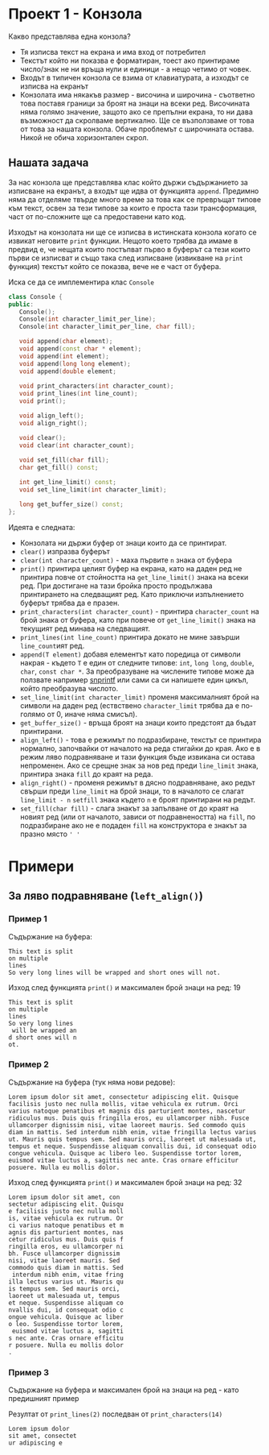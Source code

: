 # Проект 1 - Конзола
Какво представлява една конзола?
- Тя изписва текст на екрана и има вход от потребител
- Текстът който ни показва е форматиран, тоест ако принтираме число/знак не ни връща нули и единици - а нещо четимо от човек.
- Входът в типичен конзола се взима от клавиатурата, а изходът се изписва на екранът
- Конзолата има някакъв размер - височина и широчина - съответно това поставя граници за броят на знаци на всеки ред. Височината няма голямо значение, защото ако се препълни екрана, то ни дава възможност да скролваме вертикално. Ще се възползваме от това от това за нашата конзола. Обаче проблемът с широчината остава. Никой не обича хоризонтален скрол.

## Нашата задача 
За нас конзола ще представлява клас който държи съдържанието за изписване на екранът, а входът ще идва от функцията `append`. Предимно няма да отделяме твърде много време за това как се превръщат типове към текст, освен за тези типове за които е проста тази трансформация, част от по-сложните ще са предоставени като код.

Изходът на конзолата ни ще се изписва в истинската конзола когато се извикат неговите `print` функции. Нещото което трябва да имаме в предвид е, че нещата които постъпват първо в буферът са тези които първи се изписват и също така след изписване (извикване на `print` функция) текстът който се показва, вече не е част от буфера.

Иска се да се имплементира клас `Console`

```c++
class Console {
public:
   Console();
   Console(int character_limit_per_line);
   Console(int character_limit_per_line, char fill);

   void append(char element);
   void append(const char * element);
   void append(int element);
   void append(long long element);
   void append(double element;
   
   void print_characters(int character_count);
   void print_lines(int line_count);
   void print();

   void align_left();
   void align_right();

   void clear();
   void clear(int character_count);
   
   void set_fill(char fill);
   char get_fill() const;

   int get_line_limit() const;
   void set_line_limit(int character_limit);

   long get_buffer_size() const;
};
```

Идеята е следната:
- Конзолата ни държи буфер от знаци които да се принтират.
- `clear()` изпразва буферът
- `clear(int character_count)` - маха първите `n` знака от буфера
- `print()` принтира целият буфер на екрана, като на даден ред не принтира повче от стойността на `get_line_limit()` знака на всеки ред. При достигане на тази бройка просто продължава принтирането на следващият ред. Като приключи изпълнението буферът трябва да е празен.
- `print_characters(int character_count)` - принтира `character_count` на брой знака от буфера, като при повече от `get_line_limit()` знака на текущият ред минава на следващият.
- `print_lines(int line_count)` принтира докато не мине завърши `line_count`ият ред.
- `append(T element)` добавя елементът като поредица от символи накрая - където `T` е един от следните типове: `int`, `long long`, `double`, `char`, `const char *`. За преобразуване на числените типове може да ползвате например [snprintf](http://www.cplusplus.com/reference/cstdio/snprintf/) или сами са си напишете един цикъл, който преобразува числото.
- `set_line_limit(int character_limit)` променя максималният брой на символи на даден ред (ествствено `character_limit` трябва да е по-голямо от 0, иначе няма смисъл).
- `get_buffer_size()` - връща броят на знаци които предстоят да бъдат принтирани.
- `align_left()` - това е режимът по подразбиране, текстът се принтира нормално, започвайки от началото на реда стигайки до края. Ако е в режим ляво подравняване и тази функция бъде извикана си остава непроменен. Ако се срещне знак за нов ред преди `line_limit` знака, принтира знака `fill` до краят на реда.
- `align_right()` - променя режимът в дясно подравняване, ако редът свърши преди `line_limit` на брой знаци, то в началото се слагат `line_limit - n` `setfill` знака където `n` е броят принтирани на редът.
- `set_fill(char fill)` - слага знакът за запълване от до краят на новият ред (или от началото, зависи от подравнеността) на `fill`, по подразбиране ако не е подаден `fill` на конструктора е знакът за празно място `' '` 
# Примери
## За ляво подравняване (`left_align()`)
### Пример 1

Съдържание на буфера:
```
This text is split
on multiple
lines
So very long lines will be wrapped and short ones will not.
```

Изход след функцията `print()` и максимален брой знаци на ред: 19

```
This text is split
on multiple
lines
So very long lines
 will be wrapped an
d short ones will n
ot.
```


### Пример 2

Съдържание на буфера (тук няма нови редове):
```
Lorem ipsum dolor sit amet, consectetur adipiscing elit. Quisque facilisis justo nec nulla mollis, vitae vehicula ex rutrum. Orci varius natoque penatibus et magnis dis parturient montes, nascetur ridiculus mus. Duis quis fringilla eros, eu ullamcorper nibh. Fusce ullamcorper dignissim nisi, vitae laoreet mauris. Sed commodo quis diam in mattis. Sed interdum nibh enim, vitae fringilla lectus varius ut. Mauris quis tempus sem. Sed mauris orci, laoreet ut malesuada ut, tempus et neque. Suspendisse aliquam convallis dui, id consequat odio congue vehicula. Quisque ac libero leo. Suspendisse tortor lorem, euismod vitae luctus a, sagittis nec ante. Cras ornare efficitur posuere. Nulla eu mollis dolor.
```

Изход след функцията `print()` и максимален брой знаци на ред: 32

```
Lorem ipsum dolor sit amet, con
sectetur adipiscing elit. Quisqu
e facilisis justo nec nulla moll
is, vitae vehicula ex rutrum. Or
ci varius natoque penatibus et m
agnis dis parturient montes, nas
cetur ridiculus mus. Duis quis f
ringilla eros, eu ullamcorper ni
bh. Fusce ullamcorper dignissim 
nisi, vitae laoreet mauris. Sed 
commodo quis diam in mattis. Sed
 interdum nibh enim, vitae fring
illa lectus varius ut. Mauris qu
is tempus sem. Sed mauris orci, 
laoreet ut malesuada ut, tempus 
et neque. Suspendisse aliquam co
nvallis dui, id consequat odio c
ongue vehicula. Quisque ac liber
o leo. Suspendisse tortor lorem,
 euismod vitae luctus a, sagitti
s nec ante. Cras ornare efficitu
r posuere. Nulla eu mollis dolor
.
```

### Пример 3
Съдържание на буфера и максимален брой на знаци на ред - като предишният пример

Резултат от `print_lines(2)` последван от `print_characters(14)`

```
Lorem ipsum dolor 
sit amet, consectet
ur adipiscing e
```
